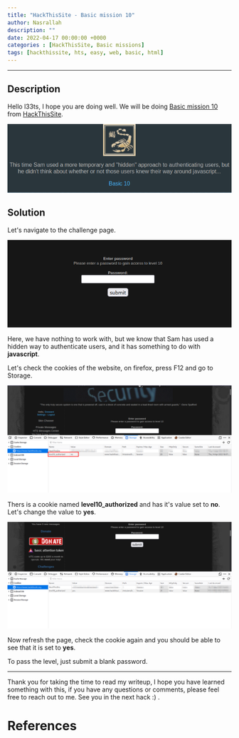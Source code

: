 ```yaml
---
title: "HackThisSite - Basic mission 10"
author: Nasrallah
description: ""
date: 2022-04-17 00:00:00 +0000
categories : [HackThisSite, Basic missions]
tags: [hackthissite, hts, easy, web, basic, html]
---
```



---

## **Description**

Hello l33ts, I hope you are doing well. We will be doing [Basic mission 10](https://www.hackthissite.org/missions/basic/10/) from [HackThisSite](https://www.hackthissite.org/).

![banner](/assets/img/hackthissite/basic/bm10/banner10.png)

## **Solution**

Let's navigate to the challenge page.

![](/assets/img/hackthissite/basic/bm10/2.png)

Here, we have nothing to work with, but we know that Sam has used a hidden way to authenticate users, and it has something to do with **javascript**.

Let's check the cookies of the website, on firefox, press F12 and go to Storage.

![](/assets/img/hackthissite/basic/bm10/3.png)

Thers is a cookie named **level10_authorized** and has it's value set to **no**. Let's change the value to **yes**.


![](/assets/img/hackthissite/basic/bm10/4.png)

Now refresh the page, check the cookie again and you should be able to see that it is set to **yes**.

To pass the level, just submit a blank password.

---

Thank you for taking the time to read my writeup, I hope you have learned something with this, if you have any questions or comments, please feel free to reach out to me. See you in the next hack :) .

# References
